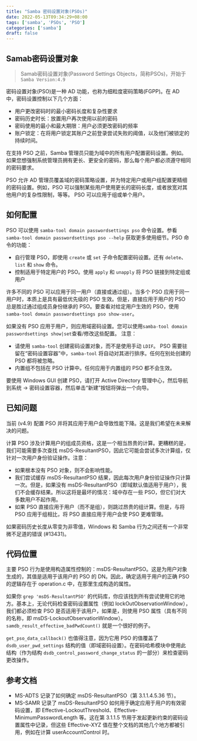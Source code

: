 ```yaml
---
title: "Samba 密码设置对象(PSOs)"
date: 2022-05-13T09:34:29+08:00
tags: ['samba', 'PSOs', 'PSO']
categories: ['samba']
draft: false
---
```


## Samab密码设置对象
> Samab密码设置对象(Password Settings Objects，简称PSOs)，开始于 `Samba Version:4.9`

密码设置对象(PSO)是一种 AD 功能，也称为细粒度密码策略(FGPP)。在 AD 中，密码设置控制以下几个方面：
- 用户更改密码时的最小密码长度和复杂性要求
- 密码历史时长：放置用户再次使用以前的密码
- 密码使用的最小和最大期限：用户必须更改密码的频率
- 账户锁定：在将用户锁定其账户之前登录尝试失败的阈值，以及他们被锁定的持续时间。

在支持 PSO 之前，Samba 管理员只能为域中的所有用户配置密码设置。例如。如果您想强制系统管理员拥有更长、更安全的密码，那么每个用户都必须遵守相同的密码要求。

PSO 允许 AD 管理员覆盖域的密码策略设置，并为特定用户或用户组配置更精细的密码设置。例如，PSO 可以强制某些用户使用更长的密码长度，或者放宽对其他用户的复杂性限制，等等。 PSO 可以应用于组或单个用户。

## 如何配置

PSO 可以使用 `samba-tool domain passwordsettings pso` 命令设置。参看 `samba-tool domain passwordsettings pso --help` 获取更多使用细节。PSO 命令的功能：
- 自行管理 PSO，即使用 `create` 或 `set` 子命令配置密码设置。还有 `delete`、`list` 和 `show` 命令。
- 控制适用于特定用户的 PSO。使用 `apply` 和 `unapply` 将 PSO 链接到特定组或用户

许多不同的 PSO 可以应用于同一用户（直接或通过组）。当多个 PSO 应用于同一用户时，本质上是具有最低优先级的 PSO 生效。但是，直接应用于用户的 PSO 总是胜过通过组成员身份继承的 PSO。要查看对给定用户生效的 PSO，使用 `samba-tool domain passwordsettings pso show-user`。

如果没有 PSO 应用于用户，则应用域密码设置。您可以使用`samba-tool domain passwordsettings show|set`查看/修改这些配置。
注意：
- 请使用 `samba-tool` 创建密码设置对象，而不是使用手动 `LDIF`。 PSO 需要驻留在“密码设置容器”中，`samba-tool` 将自动对其进行排序。任何在别处创建的 PSO 都将被忽略。
- 内置组不包括在 PSO 计算中。任何应用于内置组的 PSO 都不会生效。

要使用 Windows GUI 创建 PSO，请打开 Active Directory 管理中心，然后导航到系统 -> 密码设置容器，然后单击“新建”按钮将弹出一个向导。

## 已知问题

当前 (v4.9) 配置 PSO 并将其应用于用户会导致性能下降。这是我们希望在未来解决的问题。

计算 PSO 涉及计算用户的组成员资格，这是一个相当昂贵的计算。更糟糕的是，我们可能需要多次查找 msDS-ResultantPSO，因此它可能会尝试多次计算组，仅针对一次用户身份验证操作。注意：
- 如果根本没有 PSO 对象，则不会影响性能。
- 我们尝试缓存 msDS-ResultantPSO 结果，因此每次用户身份验证操作只计算一次。但是，如果没有 msDS-ResultantPSO（即域默认值适用于用户），我们不会缓存结果。所以这将是最坏的情况：域中存在一些 PSO，但它们对大多数用户不起作用。
- 如果 PSO 直接应用于用户（而不是组），则跳过昂贵的组计算。但是，与将 PSO 应用于组相比，将 PSO 直接应用于用户会使 PSO 更难管理。

如果密码历史长度从零变为非零值，Windows 和 Samba 行为之间还有一个非常微不足道的错误 (#13431)。

## 代码位置

主要 PSO 行为是使用构造属性控制的：msDS-ResultantPSO。这是为用户对象生成的，其值是适用于该用户的 PSO 的 DN。因此，确定适用于用户的正确 PSO 的逻辑存在于 operation.c 中，在那里生成构造的属性。

如果你 `grep 'msDS-ResultantPSO'` 的代码库，你应该找到所有尝试使用它的地方。基本上，无论代码检查密码设置属性（例如 lockOutObservationWindow），我们都必须检查 PSO 是否适用于该用户，如果是，则使用 PSO 属性（具有不同的名称，即 msDS-LockoutObservationWindow）。 `samdb_result_effective_badPwdCount()` 就是一个很好的例子。

`get_pso_data_callback()` 也值得注意，因为它用 PSO 的值覆盖了 `dsdb_user_pwd_settings` 结构的值（即域密码设置）。在密码哈希模块中使用此结构（作为结构 `dsdb_control_password_change_status` 的一部分）来检查密码更改操作。

## 参考文档

- MS-ADTS 记录了如何确定 msDS-ResultantPSO（第 3.1.1.4.5.36 节）。
- MS-SAMR 记录了 msDS-ResultantPSO 如何用于确定应用于用户的有效密码设置，即 Effective-LockoutThreshold、Effective-MinimumPasswordLength 等。这在第 3.1.1.5 节用于发起更新约束的密码设置属性中记录，但这些 Effective-XYZ 值在整个文档的其他几个地方都被引用，例如在计算 userAccountControl 时。

